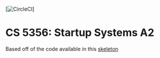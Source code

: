 [![CircleCI](https://circleci.com/gh/techlover10/5356-api.svg?style=svg&circle-token=32d1b52e2d9babfead10e45184377e1fc8803234)]

CS 5356: Startup Systems A2
============
Based off of the code available in this [skeleton](https://github.com/amfleming/skeleton)
